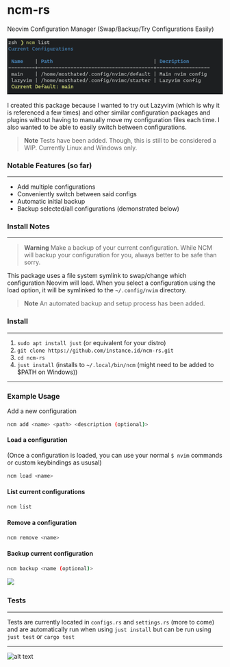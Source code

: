 # ncm-rs

Neovim Configuration Manager (Swap/Backup/Try Configurations Easily)

<img src="media/list_example.png">

I created this package because I wanted to try out Lazyvim (which is why it is referenced a few times) and other similar configuration packages and plugins without having to manually move my configuration files each time. I also wanted to be able to easily switch between configurations.

> **Note**
> Tests have been added. Though, this is still to be considered a WIP. Currently Linux and Windows only.

### Notable Features (so far)

---

- Add multiple configurations
- Conveniently switch between said configs
- Automatic initial backup
- Backup selected/all configurations (demonstrated below)


### Install Notes

---

> **Warning** 
> Make a backup of your current configuration. While NCM will backup your configuration for you, always better to be safe than sorry.

This package uses a file system symlink to swap/change which configuration Neovim will load.
When you select a configuration using the load option, it will be symlinked to the `~/.config/nvim` directory.

> **Note**
> An automated backup and setup process has been added.

### Install
---
    
1. `sudo apt install just` (or equivalent for your distro)
2. `git clone https://github.com/instance.id/ncm-rs.git`
3. `cd ncm-rs`
4. `just install` (installs to `~/.local/bin/ncm` (might need to be added to $PATH on Windows))

---
### Example Usage


Add a new configuration

```bash
ncm add <name> <path> <description (optional)>
```

#### Load a configuration
(Once a configuration is loaded, you can use your normal `$ nvim` commands or custom keybindings as ususal)

```bash
ncm load <name>
```

#### List current configurations

```bash
ncm list
```

#### Remove a configuration

```bash
ncm remove <name>
```

#### Backup current configuration

```bash
ncm backup <name (optional)> 
```

<img src="media/config_backup.gif" width="700px">


### Tests

---

Tests are currently located in `configs.rs` and `settings.rs` (more to come) and are automatically run when using `just install` but can be run using `just test` or `cargo test` 

---
![alt text](https://i.imgur.com/cg5ow2M.png "instance.id")
